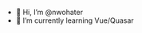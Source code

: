 - 👋 Hi, I’m @nwohater
- 🌱 I’m currently learning Vue/Quasar




<!---
nwohater/nwohater is a ✨ special ✨ repository because its `README.md` (this file) appears on your GitHub profile.
You can click the Preview link to take a look at your changes.
--->
